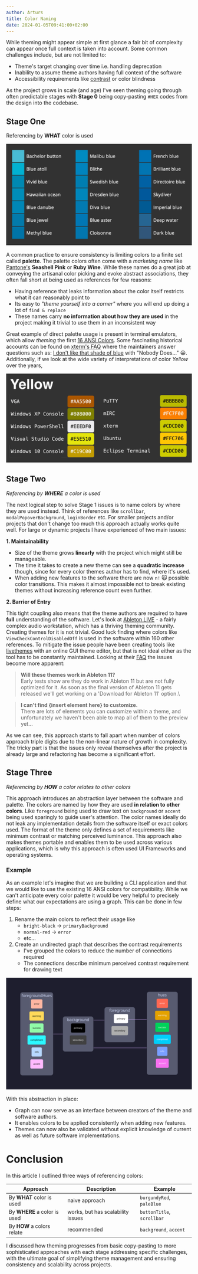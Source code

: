 ```yaml
---
author: Arturs
title: Color Naming
date: 2024-01-05T09:41:00+02:00
---
```

While theming might appear simple at first glance a fair bit of complexity can appear once full context is taken into account. Some common challenges include, but are not limited to:

- Theme's target changing over time i.e. handling deprecation
- Inability to assume theme authors having full context of the software
- Accessibility requirements like [contrast](https://www.w3.org/TR/WCAG21/#dfn-contrast-ratio) or color blindness

As the project grows in scale (and age) I've seen theming going through often predictable stages with **Stage 0** being copy-pasting `#HEX` codes from the design into the codebase.

## Stage One

Referencing by **WHAT** color is used

![Pantone](pantone.webp)

A common practice to ensure consistency is limiting colors to a finite set called **palette**.
The palette colors often come with a *marketing name* like [Pantone's](https://margaret2.github.io/pantone-colors) **Seashell Pink** or **Ruby Wine**.
While these names do a great job at conveying the artisanal color picking and evoke abstract associations, they often fall short at being used as references for few reasons:

- Having reference that leaks information about the color itself restricts what it can reasonably point to
- Its easy to *"theme yourself into a corner"* where you will end up doing a lot of `find & replace`
- These names carry **no information about how they are used** in the project making it trivial to use them in an inconsistent way

Great example of direct palette usage is present in terminal emulators, which allow *theming* the first [16 ANSI Colors](https://en.wikipedia.org/wiki/ANSI_escape_code#Colors). Some fascinating historical accounts can be found on [xterm's FAQ](https://invisible-island.net/xterm/xterm.faq.html) where the maintainers answer questions such as: [I don't like that shade of blue](https://invisible-island.net/xterm/xterm.faq.html#dont_like_blue) with "Nobody Does..." 😀.\
Additionally, if we look at the wide variety of interpretations of color *Yellow* over the years, 

![Yellow](yellow.webp)

## Stage Two

*Referencing by **WHERE** a color is used*

The next logical step to solve Stage 1 issues is to name colors by where they are used instead. Think of references like `scrollbar`, `modalPopoverBackground`, `loginBorder` etc. For smaller projects and/or projects that don't change too much this approach actually works quite well. For large or dynamic projects I have experienced of two main issues:

**1. Maintainability**
 
- Size of the theme grows **linearly** with the project which might still be manageable.
- The time it takes to create a new theme can see a **quadratic increase** though, since for every color themes author has to find, where it's used.
- When adding new features to the software there are now `n!` 🙀 possible color transitions. This makes it almost impossible not to break existing themes without increasing reference count even further.

**2. Barrier of Entry**

This tight coupling also means that the theme authors are required to have **full** understanding of the software.
Let's look at [Ableton LIVE](https://www.ableton.com/en/live/what-is-live/) - a fairly complex audio workstation, which has a thriving theming community. Creating themes for it is not trivial. Good luck finding where colors like `ViewCheckControlDisabledOff` is used in the software within 160 other references. To mitigate the issue people have been creating tools like [livethemes](https://www.livethemes.co) with an online GUI theme editor, but that is not ideal either as the tool has to be constantly maintained. Looking at their [FAQ](https://www.livethemes.co/faq) the issues become more apparent:

>**Will these themes work in Ableton 11?**\
>Early tests show are they do work in Ableton 11 but are not fully optimized for it. As soon as the final version of Ableton 11 gets released we'll get working on a 'Download for Ableton 11' option.\

>**I can't find {insert element here} to customize.**\
>There are lots of elements you can customize within a theme, and unfortunately we haven't been able to map all of them to the preview yet...

As we can see, this approach starts to fall apart when number of colors approach triple digits due to the non-linear nature of growth in complexity. The tricky part is that the issues only reveal themselves after the project is already large and refactoring has become a significant effort.

## Stage Three

*Referencing by **HOW** a color relates to other colors*

This approach introduces an abstraction layer between the software and palette. The colors are named by how they are used **in relation to other colors**. Like `foreground` being used to draw text on `background` or `accent` being used sparingly to guide user's attention. The color names ideally do not leak any implementation details from the software itself or exact colors used. The format of the theme only defines a set of requirements like minimum contrast or matching perceived luminance. This approach also makes themes portable and enables them to be used across various applications, which is why this approach is often used UI Frameworks and operating systems.

### Example

As an example let's imagine that we are building a CLI application and that we would like to use the existing 16 ANSI colors for compatibility. While we can't anticipate every color palette it would be very helpful to precisely define what our expectations are using a graph. This can be done in few steps:

1. Rename the main colors to reflect their usage like 
	- `bright-black` → `primaryBackground` 
	- `normal-red` → `error`
	- etc...
2. Create an undirected graph that describes the contrast requirements
	- I've grouped the colors to reduce the number of connections required
	- The connections describe minimum perceived contrast requirement for drawing text

![diagram](graph.svg)

With this abstraction in place:

- Graph can now serve as an interface between creators of the theme and software authors.
- It enables colors to be applied consistently when adding new features.
- Themes can now also be validated without explicit knowledge of current as well as future software implementations.

# Conclusion

In this article I outlined three ways of referencing colors:

| Approach                     | Description                        | Example                    |
| ---------------------------- | ---------------------------------- | -------------------------- |
| By **WHAT** color is used    | naive approach                     | `burgundyRed`, `paleBlue`  |
| By **WHERE** a color is used | works, but has scalability issues  | `buttonTitle`, `scrollbar` |
| By **HOW** a colors relate   | recommended                        | `background`, `accent`     |

I discussed how theming progresses from basic copy-pasting to more sophisticated approaches with each stage addressing specific challenges, with the ultimate goal of simplifying theme management and ensuring consistency and scalability across projects.
